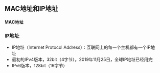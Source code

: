 ## MAC地址和IP地址

#### MAC地址

### IP地址

* IP地址（Internet Protocol Address）：互联网上的每一个主机都有一个IP地址
* 最初的IPv4版本，32bit（4字节），2019年11月25日，全球IP地址已经用完
* IPv6版本，128bit（16字节）

